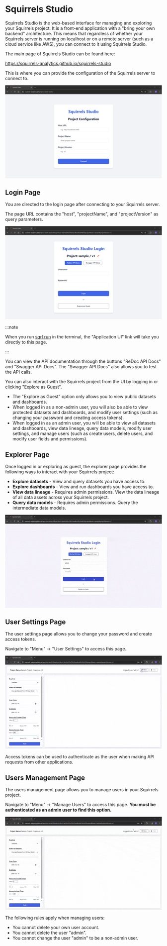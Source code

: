 # Squirrels Studio

Squirrels Studio is the web-based interface for managing and exploring your Squirrels project. It is a front-end application with a "bring your own backend" architecture. This means that regardless of whether your Squirrels server is running on localhost or on a remote server (such as a cloud service like AWS), you can connect to it using Squirrels Studio.

The main page of Squirrels Studio can be found here:

https://squirrels-analytics.github.io/squirrels-studio

This is where you can provide the configuration of the Squirrels server to connect to.

![Squirrels Studio Root Page](/img/squirrels-studio-root.png)

## Login Page

You are directed to the login page after connecting to your Squirrels server.

The page URL contains the "host", "projectName", and "projectVersion" as query parameters.

![Squirrels Studio Login Page](/img/squirrels-studio-login.png)

:::note

When you run [sqrl run] in the terminal, the "Application UI" link will take you directly to this page.

:::

You can view the API documentation through the buttons "ReDoc API Docs" and "Swagger API Docs". The "Swagger API Docs" also allows you to test the API calls.

You can also interact with the Squirrels project from the UI by logging in or clicking "Explore as Guest".
- The "Explore as Guest" option only allows you to view public datasets and dashboards.
- When logged in as a non-admin user, you will also be able to view protected datasets and dashboards, and modify user settings (such as changing your password and creating access tokens).
- When logged in as an admin user, you will be able to view all datasets and dashboards, view data lineage, query data models, modify user settings, and manage users (such as create users, delete users, and modify user fields and permissions).

## Explorer Page

Once logged in or exploring as guest, the explorer page provides the following ways to interact with your Squirrels project:
- **Explore datasets** - View and query datasets you have access to.
- **Explore dashboards** - View and run dashboards you have access to.
- **View data lineage** - Requires admin permissions. View the data lineage of all data assets across your Squirrels project.
- **Query data models** - Requires admin permissions. Query the intermediate data models.

![Squirrels Studio Explorer Page](/img/squirrels-studio-explorer.gif)

## User Settings Page

The user settings page allows you to change your password and create access tokens. 

Navigate to "Menu" -> "User Settings" to access this page.

![Squirrels Studio User Settings Page](/img/squirrels-studio-user-settings.gif)

Access tokens can be used to authenticate as the user when making API requests from other applications.

## Users Management Page

The users management page allows you to manage users in your Squirrels project. 

Navigate to "Menu" -> "Manage Users" to access this page. **You must be authenticated as an admin user to find this option.** 

![Squirrels Studio Users Management Page](/img/squirrels-studio-manage-users.gif)

The following rules apply when managing users:
- You cannot delete your own user account.
- You cannot delete the user "admin".
- You cannot change the user "admin" to be a non-admin user.


[sqrl run]: ../../references/cli/run
